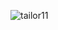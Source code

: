  ![tailor11](https://github.com/Venkatesh7075/Tailor/assets/152838294/247cf5ea-b971-49b0-8460-a6f3b6cc7973)
